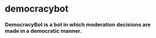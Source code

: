 # democracybot
### DemocracyBot is a bot in which moderation decisions are made in a democratic manner.
